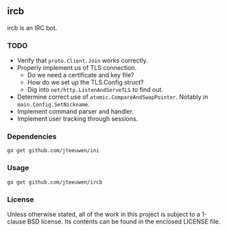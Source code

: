 ## ircb

ircb is an IRC bot.


### TODO

* Verify that `proto.Client.Join` works correctly.
* Properly implement us of TLS connection.
  * Do we need a certificate and key file?
  * How do we set up the TLS.Config struct?
  * Dig into `net/http.ListenAndServeTLS` to find out.
* Determine correct use of `atomic.CompareAndSwapPointer`.
  Notably in `main.Config.SetNickname`.
* Implement command parser and handler.
* Implement user tracking through sessions.


### Dependencies

    go get github.com/jteeuwen/ini


### Usage

    go get github.com/jteeuwen/ircb


### License

Unless otherwise stated, all of the work in this project is subject to a
1-clause BSD license. Its contents can be found in the enclosed LICENSE file.

